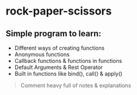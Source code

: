 # rock-paper-scissors

## Simple program to learn:

- Different ways of creating functions
- Anonymous functions
- Callback functions & functions in functions
- Default Arguments & Rest Operator
- Built in functions like bind(), call() & apply()

> Comment heavy full of notes & explanations
